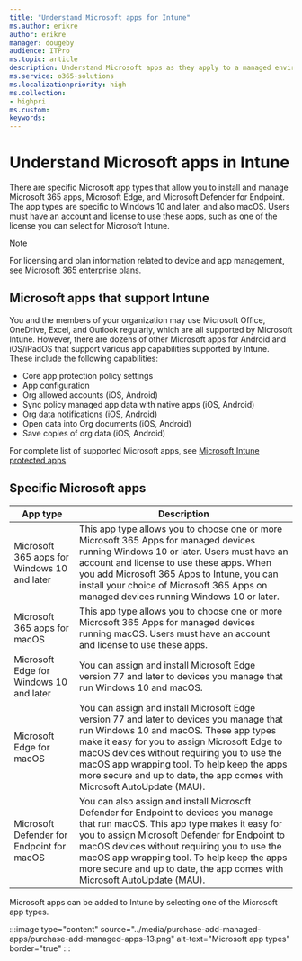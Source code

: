 ```yaml
---
title: "Understand Microsoft apps for Intune"
ms.author: erikre
author: erikre
manager: dougeby
audience: ITPro
ms.topic: article
description: Understand Microsoft apps as they apply to a managed environment.
ms.service: o365-solutions
ms.localizationpriority: high
ms.collection:
- highpri
ms.custom:
keywords:
---
```


# Understand Microsoft apps in Intune

There are specific Microsoft app types that allow you to install and manage Microsoft 365 apps, Microsoft Edge, and Microsoft Defender for Endpoint. The app types are specific to Windows 10 and later, and also macOS. Users must have an account and license to use these apps, such as one of the license you can select for Microsoft Intune.

> [!NOTE]
> For licensing and plan information related to device and app management, see [Microsoft 365 enterprise plans](/microsoft-365/enterprise).

## Microsoft apps that support Intune

You and the members of your organization may use Microsoft Office, OneDrive, Excel, and Outlook regularly, which are all supported by Microsoft Intune. However, there are dozens of other Microsoft apps for Android and iOS/iPadOS that support various app capabilities supported by Intune. These include the following capabilities:
- Core app protection policy settings
- App configuration
- Org allowed accounts (iOS, Android)
- Sync policy managed app data with native apps (iOS, Android)
- Org data notifications (iOS, Android)
- Open data into Org documents (iOS, Android)
- Save copies of org data (iOS, Android)

For complete list of supported Microsoft apps, see [Microsoft Intune protected apps](/mem/intune/apps/apps-supported-intune-apps).

## Specific Microsoft apps

| App type | Description |
|---|---|
| Microsoft 365 apps for Windows 10 and later | This app type allows you to choose one or more Microsoft 365 Apps for managed devices running Windows 10 or later. Users must have an account and license to use these apps. When you add Microsoft 365 Apps to Intune, you can install your choice of Microsoft 365 Apps on managed devices running Windows 10 or later.  |
| Microsoft 365 apps for macOS | This app type allows you to choose one or more Microsoft 365 Apps for managed devices running macOS. Users must have an account and license to use these apps. |
| Microsoft Edge for Windows 10 and later |  You can assign and install Microsoft Edge version 77 and later to devices you manage that run Windows 10 and macOS. |
| Microsoft Edge for macOS|  You can assign and install Microsoft Edge version 77 and later to devices you manage that run Windows 10 and macOS. These app types make it easy for you to assign Microsoft Edge to macOS devices without requiring you to use the macOS app wrapping tool. To help keep the apps more secure and up to date, the app comes with Microsoft AutoUpdate (MAU). |
| Microsoft Defender for Endpoint for macOS | You can also assign and install Microsoft Defender for Endpoint to devices you manage that run macOS. This app type makes it easy for you to assign Microsoft Defender for Endpoint to macOS devices without requiring you to use the macOS app wrapping tool. To help keep the apps more secure and up to date, the app comes with Microsoft AutoUpdate (MAU). |

Microsoft apps can be added to Intune by selecting one of the Microsoft app types.

:::image type="content" source="../media/purchase-add-managed-apps/purchase-add-managed-apps-13.png" alt-text="Microsoft app types" border="true" :::
 